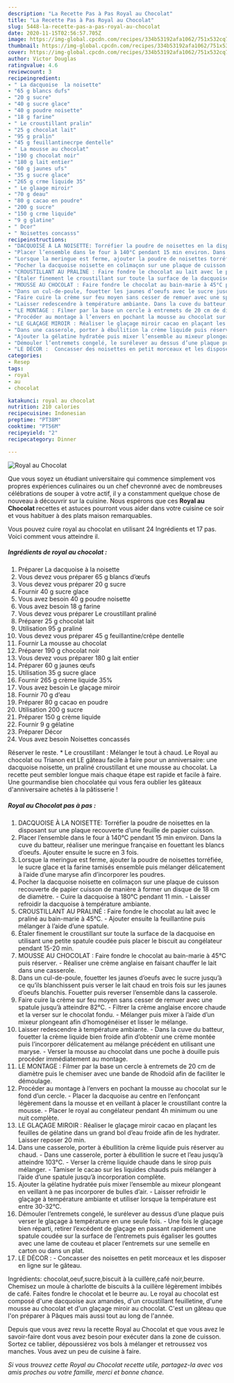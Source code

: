 ```yaml
---
description: "La Recette Pas à Pas Royal au Chocolat"
title: "La Recette Pas à Pas Royal au Chocolat"
slug: 5448-la-recette-pas-a-pas-royal-au-chocolat
date: 2020-11-15T02:56:57.705Z
image: https://img-global.cpcdn.com/recipes/334b53192afa1062/751x532cq70/royal-au-chocolat-photo-principale-de-la-recette.jpg
thumbnail: https://img-global.cpcdn.com/recipes/334b53192afa1062/751x532cq70/royal-au-chocolat-photo-principale-de-la-recette.jpg
cover: https://img-global.cpcdn.com/recipes/334b53192afa1062/751x532cq70/royal-au-chocolat-photo-principale-de-la-recette.jpg
author: Victor Douglas
ratingvalue: 4.6
reviewcount: 3
recipeingredient:
- " La dacquoise  la noisette"
- "65 g blancs dufs"
- "20 g sucre"
- "40 g sucre glace"
- "40 g poudre noisette"
- "18 g farine"
- " Le croustillant pralin"
- "25 g chocolat lait"
- "95 g pralin"
- "45 g feuillantinecrpe dentelle"
- " La mousse au chocolat"
- "190 g chocolat noir"
- "180 g lait entier"
- "60 g jaunes ufs"
- "35 g sucre glace"
- "265 g crme liquide 35"
- " Le glaage miroir"
- "70 g deau"
- "80 g cacao en poudre"
- "200 g sucre"
- "150 g crme liquide"
- "9 g glatine"
- " Dcor"
- " Noisettes concasss"
recipeinstructions:
- "DACQUOISE À LA NOISETTE: Torréfier la poudre de noisettes en la disposant sur une plaque recouverte d’une feuille de papier cuisson."
- "Placer l’ensemble dans le four à 140°C pendant 15 min environ. Dans la cuve du batteur, réaliser une meringue française en fouettant les blancs d’oeufs. Ajouter ensuite le sucre en 3 fois."
- "Lorsque la meringue est ferme, ajouter la poudre de noisettes torréfiée, le sucre glace et la farine tamisés ensemble puis mélanger délicatement à l’aide d’une maryse afin d’incorporer les poudres."
- "Pocher la dacquoise noisette en colimaçon sur une plaque de cuisson recouverte de papier cuisson de manière à former un disque de 18 cm de diamètre. Cuire la dacquoise à 180°C pendant 11 min. Laisser refroidir la dacquoise à température ambiante."
- "CROUSTILLANT AU PRALINÉ : Faire fondre le chocolat au lait avec le praliné au bain-marie à 45°C. Ajouter ensuite la feuillantine puis mélanger à l’aide d’une spatule."
- "Étaler finement le croustillant sur toute la surface de la dacquoise en utilisant une petite spatule coudée puis placer le biscuit au congélateur pendant 15-20 min."
- "MOUSSE AU CHOCOLAT : Faire fondre le chocolat au bain-marie à 45°C puis réserver. Réaliser une crème anglaise en faisant chauffer le lait dans une casserole."
- "Dans un cul-de-poule, fouetter les jaunes d’oeufs avec le sucre jusqu’à ce qu’ils blanchissent puis verser le lait chaud en trois fois sur les jaunes d’oeufs blanchis. Fouetter puis reverser l’ensemble dans la casserole."
- "Faire cuire la crème sur feu moyen sans cesser de remuer avec une spatule jusqu’à atteindre 82°C. Filtrer la crème anglaise encore chaude et la verser sur le chocolat fondu. Mélanger puis mixer à l’aide d’un mixeur plongeant afin d’homogénéiser et lisser le mélange."
- "Laisser redescendre à température ambiante. Dans la cuve du batteur, fouetter la crème liquide bien froide afin d’obtenir une crème montée puis l’incorporer délicatement au mélange précédent en utilisant une maryse. Verser la mousse au chocolat dans une poche à douille puis procéder immédiatement au montage."
- "LE MONTAGE : Filmer par la base un cercle à entremets de 20 cm de diamètre puis le chemiser avec une bande de Rhodoïd afin de faciliter le démoulage."
- "Procéder au montage à l’envers en pochant la mousse au chocolat sur le fond d’un cercle. Placer la dacquoise au centre en l’enfonçant légèrement dans la mousse et en veillant à placer le croustillant contre la mousse. Placer le royal au congélateur pendant 4h minimum ou une nuit complète."
- "LE GLAÇAGE MIROIR : Réaliser le glaçage miroir cacao en plaçant les feuilles de gélatine dans un grand bol d’eau froide afin de les hydrater. Laisser reposer 20 min."
- "Dans une casserole, porter à ébullition la crème liquide puis réserver au chaud. Dans une casserole, porter à ébullition le sucre et l’eau jusqu’à atteindre 103°C. Verser la crème liquide chaude dans le sirop puis mélanger. Tamiser le cacao sur les liquides chauds puis mélanger à l’aide d’une spatule jusqu’à incorporation complète."
- "Ajouter la gélatine hydratée puis mixer l’ensemble au mixeur plongeant en veillant à ne pas incorporer de bulles d’air. Laisser refroidir le glaçage à température ambiante et utiliser lorsque la température est entre 30-32°C."
- "Démouler l’entremets congelé, le surélever au dessus d’une plaque puis verser le glaçage à température en une seule fois. Une fois le glaçage bien réparti, retirer l’excédent de glaçage en passant rapidement une spatule coudée sur la surface de l’entremets puis égaliser les gouttes avec une lame de couteau et placer l’entremets sur une semelle en carton ou dans un plat."
- "LE DÉCOR :  Concasser des noisettes en petit morceaux et les disposer en ligne sur le gâteau."
categories:
- Resep
tags:
- royal
- au
- chocolat

katakunci: royal au chocolat 
nutrition: 210 calories
recipecuisine: Indonesian
preptime: "PT38M"
cooktime: "PT56M"
recipeyield: "2"
recipecategory: Dinner

---
```



![Royal au Chocolat](https://img-global.cpcdn.com/recipes/334b53192afa1062/751x532cq70/royal-au-chocolat-photo-principale-de-la-recette.jpg)

Que vous soyez un étudiant universitaire qui commence simplement vos propres expériences culinaires ou un chef chevronné avec de nombreuses célébrations de souper à votre actif, il y a constamment quelque chose de nouveau à découvrir sur la cuisine. Nous espérons que ces <strong> Royal au Chocolat </strong> recettes et astuces pourront vous aider dans votre cuisine ce soir et vous habituer à des plats maison remarquables.

<!--inarticleads1-->

Vous pouvez cuire royal au chocolat en utilisant 24 Ingrédients et 17 pas. Voici comment vous atteindre il.

##### Ingrédients de royal au chocolat :

1. Préparer  La dacquoise à la noisette
1. Vous devez vous préparer 65 g blancs d’œufs
1. Vous devez vous préparer 20 g sucre
1. Fournir 40 g sucre glace
1. Vous avez besoin 40 g poudre noisette
1. Vous avez besoin 18 g farine
1. Vous devez vous préparer  Le croustillant praliné
1. Préparer 25 g chocolat lait
1. Utilisation 95 g praliné
1. Vous devez vous préparer 45 g feuillantine/crêpe dentelle
1. Fournir  La mousse au chocolat
1. Préparer 190 g chocolat noir
1. Vous devez vous préparer 180 g lait entier
1. Préparer 60 g jaunes œufs
1. Utilisation 35 g sucre glace
1. Fournir 265 g crème liquide 35%
1. Vous avez besoin  Le glaçage miroir
1. Fournir 70 g d’eau
1. Préparer 80 g cacao en poudre
1. Utilisation 200 g sucre
1. Préparer 150 g crème liquide
1. Fournir 9 g gélatine
1. Préparer  Décor
1. Vous avez besoin  Noisettes concassés


Réserver le reste. * Le croustillant : Mélanger le tout à chaud. Le Royal au chocolat ou Trianon est LE gâteau facile à faire pour un anniversaire: une dacquoise noisette, un praliné croustillant et une mousse au chocolat. La recette peut sembler longue mais chaque étape est rapide et facile à faire. Une gourmandise bien chocolatée qui vous fera oublier les gâteaux d&#39;anniversaire achetés à la pâtisserie ! 

<!--inarticleads2-->

##### Royal au Chocolat pas à pas :

1. DACQUOISE À LA NOISETTE: Torréfier la poudre de noisettes en la disposant sur une plaque recouverte d’une feuille de papier cuisson.
1. Placer l’ensemble dans le four à 140°C pendant 15 min environ. Dans la cuve du batteur, réaliser une meringue française en fouettant les blancs d’oeufs. Ajouter ensuite le sucre en 3 fois.
1. Lorsque la meringue est ferme, ajouter la poudre de noisettes torréfiée, le sucre glace et la farine tamisés ensemble puis mélanger délicatement à l’aide d’une maryse afin d’incorporer les poudres.
1. Pocher la dacquoise noisette en colimaçon sur une plaque de cuisson recouverte de papier cuisson de manière à former un disque de 18 cm de diamètre. - Cuire la dacquoise à 180°C pendant 11 min. - Laisser refroidir la dacquoise à température ambiante.
1. CROUSTILLANT AU PRALINÉ : Faire fondre le chocolat au lait avec le praliné au bain-marie à 45°C. - Ajouter ensuite la feuillantine puis mélanger à l’aide d’une spatule.
1. Étaler finement le croustillant sur toute la surface de la dacquoise en utilisant une petite spatule coudée puis placer le biscuit au congélateur pendant 15-20 min.
1. MOUSSE AU CHOCOLAT : Faire fondre le chocolat au bain-marie à 45°C puis réserver. - Réaliser une crème anglaise en faisant chauffer le lait dans une casserole.
1. Dans un cul-de-poule, fouetter les jaunes d’oeufs avec le sucre jusqu’à ce qu’ils blanchissent puis verser le lait chaud en trois fois sur les jaunes d’oeufs blanchis. Fouetter puis reverser l’ensemble dans la casserole.
1. Faire cuire la crème sur feu moyen sans cesser de remuer avec une spatule jusqu’à atteindre 82°C. - Filtrer la crème anglaise encore chaude et la verser sur le chocolat fondu. - Mélanger puis mixer à l’aide d’un mixeur plongeant afin d’homogénéiser et lisser le mélange.
1. Laisser redescendre à température ambiante. - Dans la cuve du batteur, fouetter la crème liquide bien froide afin d’obtenir une crème montée puis l’incorporer délicatement au mélange précédent en utilisant une maryse. - Verser la mousse au chocolat dans une poche à douille puis procéder immédiatement au montage.
1. LE MONTAGE : Filmer par la base un cercle à entremets de 20 cm de diamètre puis le chemiser avec une bande de Rhodoïd afin de faciliter le démoulage.
1. Procéder au montage à l’envers en pochant la mousse au chocolat sur le fond d’un cercle. - Placer la dacquoise au centre en l’enfonçant légèrement dans la mousse et en veillant à placer le croustillant contre la mousse. - Placer le royal au congélateur pendant 4h minimum ou une nuit complète.
1. LE GLAÇAGE MIROIR : Réaliser le glaçage miroir cacao en plaçant les feuilles de gélatine dans un grand bol d’eau froide afin de les hydrater. Laisser reposer 20 min.
1. Dans une casserole, porter à ébullition la crème liquide puis réserver au chaud. - Dans une casserole, porter à ébullition le sucre et l’eau jusqu’à atteindre 103°C. - Verser la crème liquide chaude dans le sirop puis mélanger. - Tamiser le cacao sur les liquides chauds puis mélanger à l’aide d’une spatule jusqu’à incorporation complète.
1. Ajouter la gélatine hydratée puis mixer l’ensemble au mixeur plongeant en veillant à ne pas incorporer de bulles d’air. - Laisser refroidir le glaçage à température ambiante et utiliser lorsque la température est entre 30-32°C.
1. Démouler l’entremets congelé, le surélever au dessus d’une plaque puis verser le glaçage à température en une seule fois. - Une fois le glaçage bien réparti, retirer l’excédent de glaçage en passant rapidement une spatule coudée sur la surface de l’entremets puis égaliser les gouttes avec une lame de couteau et placer l’entremets sur une semelle en carton ou dans un plat.
1. LE DÉCOR :  - Concasser des noisettes en petit morceaux et les disposer en ligne sur le gâteau.


Ingrédients: chocolat,oeuf,sucre,biscuit à la cuillère,café noir,beurre. Chemisez un moule à charlotte de biscuits à la cuillère légèrement imbibés de café. Faites fondre le chocolat et le beurre au. Le royal au chocolat est composé d&#39;une dacquoise aux amandes, d&#39;un croustillant feuilletine, d&#39;une mousse au chocolat et d&#39;un glaçage miroir au chocolat. C&#39;est un gâteau que l&#39;on préparer à Pâques mais aussi tout au long de l&#39;année. 

<!--inarticleads1-->

<p>
Depuis que vous avez revu la recette Royal au Chocolat et que vous avez le savoir-faire dont vous avez besoin pour exécuter dans la zone de cuisson. Sortez ce tablier, dépoussiérez vos bols à mélanger et retroussez vos manches. Vous avez un peu de cuisine à faire.
</p>

<p>
<i>Si vous trouvez cette Royal au Chocolat recette utile, partagez-la avec vos amis proches ou votre famille, merci et bonne chance.</i>
</p>
